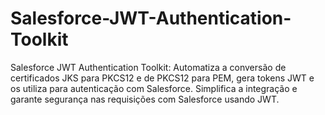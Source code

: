 # Salesforce-JWT-Authentication-Toolkit
Salesforce JWT Authentication Toolkit: Automatiza a conversão de certificados JKS para PKCS12 e de PKCS12 para PEM, gera tokens JWT e os utiliza para autenticação com Salesforce. Simplifica a integração e garante segurança nas requisições com Salesforce usando JWT.
